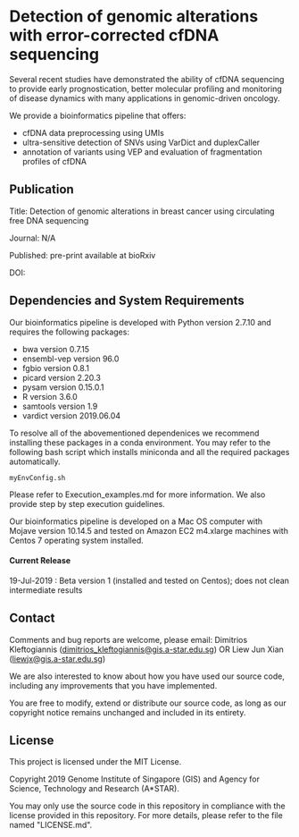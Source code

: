 # Detection of genomic alterations with error-corrected cfDNA sequencing

Several recent studies have demonstrated the ability of cfDNA sequencing to provide early prognostication, better molecular profiling and monitoring of disease dynamics with many applications in genomic-driven oncology. 

We provide a bioinformatics pipeline that offers:
- cfDNA data preprocessing using UMIs
- ultra-sensitive detection of SNVs using VarDict and duplexCaller 
- annotation of variants using VEP and evaluation of fragmentation profiles of cfDNA

## Publication

Title: Detection of genomic alterations in breast cancer using circulating free DNA sequencing  

Journal: N/A

Published: pre-print available at bioRxiv

DOI: 

## Dependencies and System Requirements

Our bioinformatics pipeline is developed with Python version 2.7.10 and requires the following packages:

- bwa version 0.7.15
- ensembl-vep version 96.0
- fgbio version 0.8.1
- picard version 2.20.3
- pysam version 0.15.0.1
- R version 3.6.0
- samtools version 1.9
- vardict version 2019.06.04

To resolve all of the abovementioned dependenices we recommend installing these packages in a conda environment. You may refer to the following bash script which installs miniconda and all the required packages automatically.

```
myEnvConfig.sh
```

Please refer to Execution_examples.md for more information. We also provide step by step execution guidelines.

Our bioinformatics pipeline is developed on a Mac OS computer with Mojave version 10.14.5 and tested on Amazon EC2 m4.xlarge machines with Centos 7 operating system installed.

#### Current Release

19-Jul-2019 : Beta version 1 (installed and tested on Centos); does not clean intermediate results

## Contact

Comments and bug reports are welcome, please email: Dimitrios Kleftogiannis (dimitrios_kleftogiannis@gis.a-star.edu.sg) OR Liew Jun Xian (liewjx@gis.a-star.edu.sg)

We are also interested to know about how you have used our source code, including any improvements that you have implemented.
 
You are free to modify, extend or distribute our source code, as long as our copyright notice remains unchanged and included in its entirety. 

## License

This project is licensed under the MIT License.

Copyright 2019 Genome Institute of Singapore (GIS) and Agency for Science, Technology and Research (A*STAR).

You may only use the source code in this repository in compliance with the license provided in this repository. For more details, please refer to the file named "LICENSE.md".
